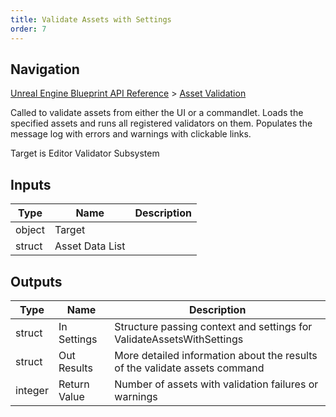 ```yaml
---
title: Validate Assets with Settings
order: 7
---
```

## Navigation

[Unreal Engine Blueprint API Reference](https://dev.epicgames.com/documentation/en-us/unreal-engine/BlueprintAPI) > [Asset Validation](https://dev.epicgames.com/documentation/en-us/unreal-engine/BlueprintAPI/AssetValidation)

Called to validate assets from either the UI or a commandlet.
Loads the specified assets and runs all registered validators on them.
Populates the message log with errors and warnings with clickable links.

Target is Editor Validator Subsystem

## Inputs

| Type | Name | Description |
| --- | --- | --- |
| object | Target |  |
| struct | Asset Data List |  |

## Outputs

| Type | Name | Description |
| --- | --- | --- |
| struct | In Settings | Structure passing context and settings for ValidateAssetsWithSettings |
| struct | Out Results | More detailed information about the results of the validate assets command |
| integer | Return Value | Number of assets with validation failures or warnings |
